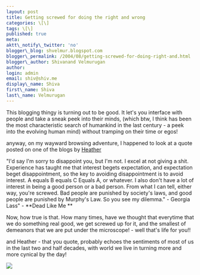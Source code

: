 ```yaml
---
layout: post
title: Getting screwed for doing the right and wrong
categories: \[\]
tags: \[\]
published: true
meta:
aktt\_notify\_twitter: 'no'
blogger\_blog: shvelmur.blogspot.com
blogger\_permalink: /2004/08/getting-screwed-for-doing-right-and.html
blogger\_author: Shivanand Velmurugan
author:
login: admin
email: shiv@shiv.me
display\_name: Shiva
first\_name: Shiva
last\_name: Velmurugan
---
```


This blogging thingy is turning out to be good. It let's you interface with people and take a sneak peek into their minds, (which btw, I think has been the most characteristic search of humankind in the last century - a peek into the evolving human mind) without tramping on their time or egos!

anyway, on my wayward browsing adventure, I happened to look at a quote posted on one of the blogs by [Heather][0]

"I'd say I'm sorry to disappoint you, but I'm not. I excel at not giving a shit. Experience has taught me that interest begets expectation, and expectation beget disappointment, so the key to avoiding disappointment is to avoid interest. A equals B equals C Equals A, or whatever. I also don't have a lot of interest in being a good person or a bad person. From what I can tell, either way, you're screwed. Bad people are punished by society's laws, and good people are punished by Murphy's Law. So you see my dilemma." - Georgia Lass" - **Dead Like Me **

Now, how true is that. How many times, have we thought that everytime that we do something real good, we get screwed up for it, and the smallest of demeanors that we are put under the microscope! - well that's life for you!!

and Heather - that you quote, probably echoes the sentiments of most of us in the last two and half decades, with world we live in turning more and more cynical by the day!  

![](/images/7854873-109264353236121523?l=shvelmur.blogspot.com)


[0]: http://rainy.net/